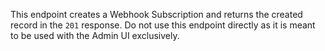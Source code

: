 This endpoint creates a Webhook Subscription and returns the created record in
the `201` response. Do not use this endpoint directly as it is meant to be used
with the Admin UI exclusively.
